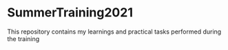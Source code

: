 # SummerTraining2021
This repository contains my learnings and practical tasks performed during the training
